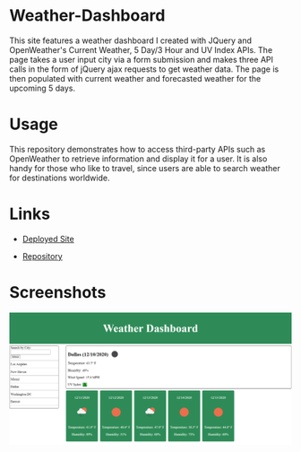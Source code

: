 # Weather-Dashboard

This site features a weather dashboard I created with JQuery and OpenWeather's Current Weather, 5 Day/3 Hour and UV Index APIs. The page takes a user input city via a form submission and makes three API calls in the form of jQuery ajax requests to get weather data. The page is then populated with current weather and forecasted weather for the upcoming 5 days.

# Usage

This repository demonstrates how to access third-party APIs such as OpenWeather to retrieve information and display it for a user. It is also handy for those who like to travel, since users are able to search weather for destinations worldwide.

# Links

* [Deployed Site](https://sossw1.github.io/Weather-Dashboard/)

* [Repository](https://github.com/sossw1/Weather-Dashboard)

# Screenshots

![Screenshot 1](screenshot.png)